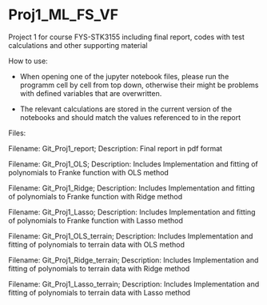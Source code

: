 # Proj1_ML_FS_VF
Project 1 for course FYS-STK3155 including final report, codes with test calculations and other supporting material

How to use:

- When opening one of the jupyter notebook files, please run the programm cell by cell from top down, otherwise their might be   problems with defined variables that are overwritten.

- The relevant calculations are stored in the current version of the notebooks and should match the values referenced to in the report



Files:

Filename: Git_Proj1_report; 
Description: Final report in pdf format

Filename: Git_Proj1_OLS;
Description: Includes Implementation and fitting of polynomials to Franke function with OLS method

Filename: Git_Proj1_Ridge;
Description: Includes Implementation and fitting of polynomials to Franke function with Ridge method

Filename: Git_Proj1_Lasso;
Description: Includes Implementation and fitting of polynomials to Franke function with Lasso method


Filename: Git_Proj1_OLS_terrain;
Description: Includes Implementation and fitting of polynomials to terrain data with OLS method

Filename: Git_Proj1_Ridge_terrain;
Description: Includes Implementation and fitting of polynomials to terrain data with Ridge method

Filename: Git_Proj1_Lasso_terrain;
Description: Includes Implementation and fitting of polynomials to terrain data with Lasso method

